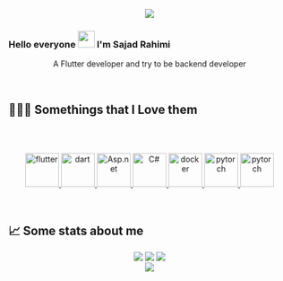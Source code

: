 <p align="center">
  <img src=https://github.com/SajadRahimi1/SajadRahimi1/raw/main/images/banner1.png />
</p>

### Hello everyone <img src="https://raw.githubusercontent.com/MartinHeinz/MartinHeinz/master/wave.gif" width="30px"> I'm Sajad Rahimi
<p align="center">
A Flutter developer and try to be backend developer</p>
</p>


<p>
 
</p>

## 👨🏻‍💻 Somethings that I Love them
<br><br>
<p align="center"> 
      <a href="https://www.flutter.dev" target="_blank"> <img src="https://www.vectorlogo.zone/logos/flutterio/flutterio-icon.svg" alt="flutter" width="60" height="60"/> </a>  
  <a href="https://www.dart.dev" target="_blank"> <img src="https://www.vectorlogo.zone/logos/dartlang/dartlang-icon.svg" alt="dart" width="60" height="60"/> </a>
    <a href="https://dotnet.microsoft.com/en-us/apps/aspnet" target="_blank"> <img src="https://www.vectorlogo.zone/logos/dotnet/dotnet-icon.svg" alt="Asp.net" width="60" height="60"/> </a>
   <a href="https://dotnet.microsoft.com/en-us/apps/aspnet" target="_blank"> <img src="https://cdn.cdnlogo.com/logos/c/27/c.svg" alt="C#" width="60" height="60"/> </a> 
     <a href="https://www.docker.com/" target="_blank"> <img src="https://www.vectorlogo.zone/logos/docker/docker-icon.svg" alt="docker" width="60" height="60"/> </a> 
    <a href="https://www.linux.org/" target="_blank"> <img src="https://www.vectorlogo.zone/logos/linux/linux-icon.svg" alt="pytorch" width="60" height="60"/> </a> 
<a href="https://ubuntu.com/" target="_blank"> <img src="https://www.vectorlogo.zone/logos/ubuntu/ubuntu-icon.svg" alt="pytorch" width="60" height="60"/> </a>  <br>
 <p>
   
  </p>
  
 ## &#x1f4c8; Some stats about me
 <p align="center">
 <img src=https://github-profile-trophy.vercel.app/?username=sajadrahimi1&theme=onedark&row=1 />
   <img src=https://github-readme-streak-stats.herokuapp.com/?user=SajadRahimi1 />
 	  <img src=https://github-readme-stats.vercel.app/api?username=sajadrahimi1&bg_color=191b1f&title_color=FFE569&text_color=46D1FD&line_height=20&hide=["stars"] />
  <br/>
  <img src=https://github-readme-stats.vercel.app/api/top-langs/?username=sajadrahimi1&layout=compact&hide_border=true&bg_color=191b1f&title_color=46D1FD&text_color=fff&hide=html,css&langs_count=4 />
 
 
 
 
